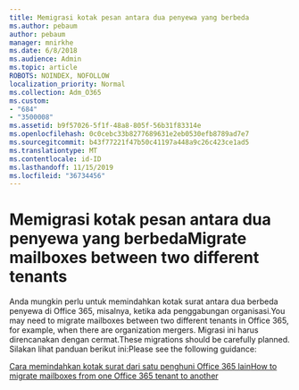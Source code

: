 ```yaml
---
title: Memigrasi kotak pesan antara dua penyewa yang berbeda
ms.author: pebaum
author: pebaum
manager: mnirkhe
ms.date: 6/8/2018
ms.audience: Admin
ms.topic: article
ROBOTS: NOINDEX, NOFOLLOW
localization_priority: Normal
ms.collection: Adm_O365
ms.custom:
- "684"
- "3500008"
ms.assetid: b9f57026-5f1f-48a8-805f-56b31f83314e
ms.openlocfilehash: 0c0cebc33b8277689631e2eb0530efb8789ad7e7
ms.sourcegitcommit: b43f77221f47b50c41197a448a9c26c423ce1ad5
ms.translationtype: MT
ms.contentlocale: id-ID
ms.lasthandoff: 11/15/2019
ms.locfileid: "36734456"
---
```

# <a name="migrate-mailboxes-between-two-different-tenants"></a><span data-ttu-id="7ca67-102">Memigrasi kotak pesan antara dua penyewa yang berbeda</span><span class="sxs-lookup"><span data-stu-id="7ca67-102">Migrate mailboxes between two different tenants</span></span>

<span data-ttu-id="7ca67-103">Anda mungkin perlu untuk memindahkan kotak surat antara dua berbeda penyewa di Office 365, misalnya, ketika ada penggabungan organisasi.</span><span class="sxs-lookup"><span data-stu-id="7ca67-103">You may need to migrate mailboxes between two different tenants in Office 365, for example, when there are organization mergers.</span></span> <span data-ttu-id="7ca67-104">Migrasi ini harus direncanakan dengan cermat.</span><span class="sxs-lookup"><span data-stu-id="7ca67-104">These migrations should be carefully planned.</span></span> <span data-ttu-id="7ca67-105">Silakan lihat panduan berikut ini:</span><span class="sxs-lookup"><span data-stu-id="7ca67-105">Please see the following guidance:</span></span>
  
[<span data-ttu-id="7ca67-106">Cara memindahkan kotak surat dari satu penghuni Office 365 lain</span><span class="sxs-lookup"><span data-stu-id="7ca67-106">How to migrate mailboxes from one Office 365 tenant to another</span></span>](https://docs.microsoft.com/Exchange/mailbox-migration/migrate-mailboxes-across-tenants)
  